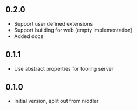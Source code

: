 ## 0.2.0

- Support user defined extensions
- Support building for web (empty implementation)
- Added docs

## 0.1.1

- Use abstract properties for tooling server

## 0.1.0

- Initial version, split out from niddler
